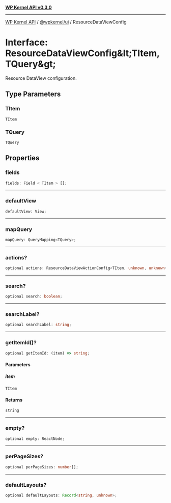 [**WP Kernel API v0.3.0**](../../../README.md)

---

[WP Kernel API](../../../README.md) / [@wpkernel/ui](../README.md) / ResourceDataViewConfig

# Interface: ResourceDataViewConfig\&lt;TItem, TQuery\&gt;

Resource DataView configuration.

## Type Parameters

### TItem

`TItem`

### TQuery

`TQuery`

## Properties

### fields

```ts
fields: Field < TItem > [];
```

---

### defaultView

```ts
defaultView: View;
```

---

### mapQuery

```ts
mapQuery: QueryMapping<TQuery>;
```

---

### actions?

```ts
optional actions: ResourceDataViewActionConfig<TItem, unknown, unknown>[];
```

---

### search?

```ts
optional search: boolean;
```

---

### searchLabel?

```ts
optional searchLabel: string;
```

---

### getItemId()?

```ts
optional getItemId: (item) => string;
```

#### Parameters

##### item

`TItem`

#### Returns

`string`

---

### empty?

```ts
optional empty: ReactNode;
```

---

### perPageSizes?

```ts
optional perPageSizes: number[];
```

---

### defaultLayouts?

```ts
optional defaultLayouts: Record<string, unknown>;
```
